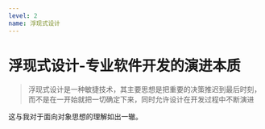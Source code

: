```yaml
---
level: 2
name: 浮现式设计
---
```


# 浮现式设计-专业软件开发的演进本质

> 浮现式设计是一种敏捷技术，其主要思想是把重要的决策推迟到最后时刻，而不是在一开始就把一切确定下来，同时允许设计在开发过程中不断演进

这与我对于面向对象思想的理解如出一辙。
